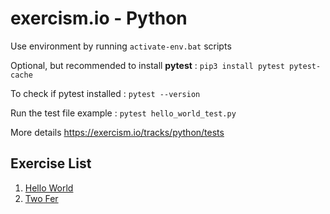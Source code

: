 # exercism.io - Python

Use environment by running `activate-env.bat` scripts

Optional, but recommended to install **pytest** : `pip3 install pytest pytest-cache`

To check if pytest installed : `pytest --version`

Run the test file example : `pytest hello_world_test.py`

More details https://exercism.io/tracks/python/tests

## Exercise List
1. [Hello World]()
2. [Two Fer]()